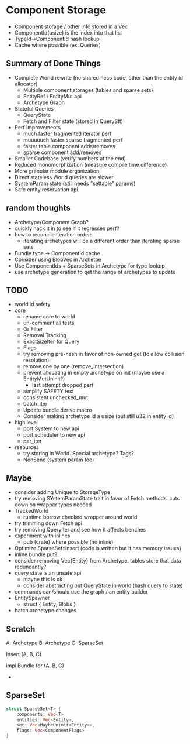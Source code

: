 # Component Storage

* Component storage / other info stored in a Vec<ComponentInfo>
* ComponentId(usize) is the index into that list
* TypeId->ComponentId hash lookup
* Cache where possible (ex: Queries)

## Summary of Done Things

* Complete World rewrite (no shared hecs code, other than the entity id allocator)
    * Multiple component storages (tables and sparse sets)
    * EntityRef / EntityMut api
    * Archetype Graph
* Stateful Queries
    * QueryState
    * Fetch and Filter state (stored in QueryStt)
* Perf improvements
    * much faster fragmented iterator perf
    * muuuuuch faster sparse fragmented perf
    * faster table component adds/removes
    * sparse component add/removes 
* Smaller Codebase (verify numbers at the end)
* Reduced monomorphization (measure compile time difference)
* More granular module organization
* Direct stateless World queries are slower
* SystemParam state (still needs "settable" params)
* Safe entity reservation api

## random thoughts

* Archetype/Component Graph?
* quickly hack it in to see if it regresses perf?
* how to reconcile iteration order:
    * iterating archetypes will be a different order than iterating sparse sets
* Bundle type -> ComponentId cache
* Consider using BlobVec in Archetpe
* Use ComponentIds + SparseSets in Archetype for type lookup
* use archetype generation to get the range of archetypes to update

## TODO
* world id safety
* core
    * rename core to world
    * un-comment all tests
    * Or Filter
    * Removal Tracking
    * ExactSizeIter for Query
    * Flags
    * try removing pre-hash in favor of non-owned get (to allow collision resolution)
    * remove one by one (remove_intersection)
    * prevent allocating in empty archetype on init (maybe use a EntityMutUninit?)
        * last attempt dropped perf
    * simplify SAFETY text
    * consistent unchecked_mut
    * batch_iter
    * Update bundle derive macro
    * Consider making archetype id a usize (but still u32 in entity id)
* high level
    * port System to new api
    * port scheduler to new api
    * par_iter
* resources
    * try storing in World. Special archetype? Tags?
    * NonSend (system param too)

## Maybe
* consider adding Unique to StorageType
* try removing SYstemParamState trait in favor of Fetch methods. cuts down on wrapper types needed
* TrackedWorld
    * runtime borrow checked wrapper around world
* try trimming down Fetch api
* try removing QueryIter and see how it affects benches
* experiment with inlines
    * pub (crate) where possible (no inline)
* Optimize SparseSet::insert (code is written but it has memory issues)
* inline bundle put?
* consider removing Vec{Entity} from Archetype. tables store that data redundantly?
* query state is an unsafe api
    * maybe this is ok
    * consider abstracting out QueryState in world (hash query to state)
* commands can/should use the graph / an entity builder
* EntitySpawner
    * struct { Entity, Blobs }
* batch archetype changes


## Scratch

A: Archetype
B: Archetype
C: SparseSet

Insert (A, B, C)



impl Bundle for (A, B, C)

* 

## SparseSet

```rust
struct SparseSet<T> {
    components: Vec<T>
    entities: Vec<Entity>,
    set: Vec<MaybeUninit<Entity>>,
    flags: Vec<ComponentFlags>
}
```